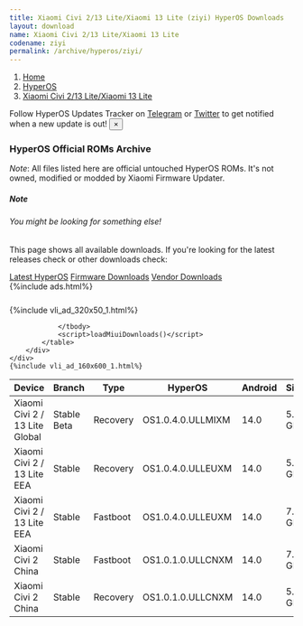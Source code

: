 ```yaml
---
title: Xiaomi Civi 2/13 Lite/Xiaomi 13 Lite (ziyi) HyperOS Downloads
layout: download
name: Xiaomi Civi 2/13 Lite/Xiaomi 13 Lite
codename: ziyi
permalink: /archive/hyperos/ziyi/
---
```

<nav aria-label="breadcrumb">
    <ol class="breadcrumb">
        <li class="breadcrumb-item"><a href="/">Home</a></li>
        <li class="breadcrumb-item"><a href="/hyperos/">HyperOS</a></li>
        <li class="breadcrumb-item active" aria-current="page"><a href="/hyperos/ziyi/">Xiaomi Civi 2/13 Lite/Xiaomi 13 Lite</a></li>
    </ol>
</nav>
<div class="alert alert-primary alert-dismissible fade show" role="alert">
    Follow HyperOS Updates Tracker on <a href="https://t.me/MIUIUpdatesTracker" class="alert-link">Telegram</a>
     or <a href="https://twitter.com/MiFwUpdater" class="alert-link">Twitter</a> to get notified when a new update is out!
    <button type="button" class="close" data-dismiss="alert" aria-label="Close">
        <span aria-hidden="true">&times;</span>
    </button>
</div>

### HyperOS Official ROMs Archive
*Note*: All files listed here are official untouched HyperOS ROMs. It's not owned, modified or modded by Xiaomi Firmware Updater.
<div class="card">
  <div class="card-body">
    <h5 class="card-title">Note</h5>
    <h6 class="card-subtitle mb-2 text-muted">You might be looking for something else!</h6>
    <p class="card-text">This page shows all available downloads.
     If you're looking for the latest releases check or other downloads check:</p>
    <a href="/hyperos/ziyi/" class="card-link">Latest HyperOS</a>
    <a href="/firmware/ziyi/" class="card-link">Firmware Downloads</a>
    <a href="/vendor/ziyi/" class="card-link">Vendor Downloads</a>
  </div>
</div>
{%include ads.html%}
<div class="row justify-content-center">
    <div class="col-10">
        <div class="table-responsive-md" style="margin-top: 25px;">
            {%include vli_ad_320x50_1.html%}
            <table id="miui" class="display dt-responsive nowrap compact table table-striped table-hover table-sm">
                <thead class="thead-dark">
                    <tr>
                        <th data-ref="device">Device</th>
                        <th data-ref="branch">Branch</th>
                        <th data-ref="type">Type</th>
                        <th data-ref="miui">HyperOS</th>
                        <th data-ref="android">Android</th>
                        <th data-ref="size">Size</th>
                        <th data-ref="size">Date</th>
                        <th data-ref="link">Link</th>
                    </tr>
                </thead>
                <tbody>
                <tr><td>Xiaomi Civi 2 / 13 Lite Global</td><td>Stable Beta</td><td>Recovery</td><td>OS1.0.4.0.ULLMIXM</td><td>14.0</td><td>5.3 GB</td><td>2024-04-07</td><td><a href="/hyperos/ziyi/stable beta/OS1.0.4.0.ULLMIXM/">Download</a></td></tr>
<tr><td>Xiaomi Civi 2 / 13 Lite EEA</td><td>Stable</td><td>Recovery</td><td>OS1.0.4.0.ULLEUXM</td><td>14.0</td><td>5.3 GB</td><td>2024-03-25</td><td><a href="/hyperos/ziyi/stable/OS1.0.4.0.ULLEUXM/">Download</a></td></tr>
<tr><td>Xiaomi Civi 2 / 13 Lite EEA</td><td>Stable</td><td>Fastboot</td><td>OS1.0.4.0.ULLEUXM</td><td>14.0</td><td>7.3 GB</td><td>2024-03-13</td><td><a href="/hyperos/ziyi/stable/OS1.0.4.0.ULLEUXM/">Download</a></td></tr>
<tr><td>Xiaomi Civi 2 China</td><td>Stable</td><td>Fastboot</td><td>OS1.0.1.0.ULLCNXM</td><td>14.0</td><td>7.3 GB</td><td>2024-03-04</td><td><a href="/hyperos/ziyi/stable/OS1.0.1.0.ULLCNXM/">Download</a></td></tr>
<tr><td>Xiaomi Civi 2 China</td><td>Stable</td><td>Recovery</td><td>OS1.0.1.0.ULLCNXM</td><td>14.0</td><td>5.7 GB</td><td>2024-02-22</td><td><a href="/hyperos/ziyi/stable/OS1.0.1.0.ULLCNXM/">Download</a></td></tr>

                </tbody>
                <script>loadMiuiDownloads()</script>
            </table>
        </div>
    </div>
    {%include vli_ad_160x600_1.html%}
</div>
